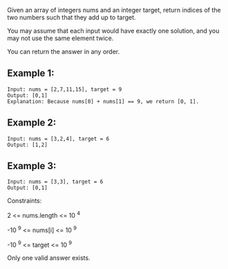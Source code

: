 Given an array of integers nums and an integer target, return indices of the two numbers such that they add up to target.

You may assume that each input would have exactly one solution, and you may not use the same element twice.

You can return the answer in any order.

 

## Example 1:

```
Input: nums = [2,7,11,15], target = 9
Output: [0,1]
Explanation: Because nums[0] + nums[1] == 9, we return [0, 1].
```

## Example 2:
```
Input: nums = [3,2,4], target = 6
Output: [1,2]
```
## Example 3:
```
Input: nums = [3,3], target = 6
Output: [0,1]
```

Constraints:

2 <= nums.length <= 10 <sup>4</sup>

-10 <sup>9</sup> <= nums[i] <= 10 <sup>9</sup>

-10 <sup>9</sup> <= target <= 10 <sup>9</sup>

Only one valid answer exists.
 
